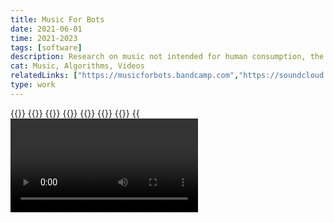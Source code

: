 ```yaml
---
title: Music For Bots
date: 2021-06-01
time: 2021-2023
tags: [software]
description: Research on music not intended for human consumption, the first ep containg ambient tracks made from all available sizes of random wikimedia commons images
cat: Music, Algorithms, Videos
relatedLinks: ["https://musicforbots.bandcamp.com","https://soundcloud.com/musicforbots","https://instagram.com/musicforbots"]
type: work
---
```

{{<img bandcamp>}}
{{<img cover1>}}
{{<img cover2>}}
{{<img cover3>}}
{{<img cover4>}}
{{<img audacity>}}
{{<img script>}}
{{<video musicforbots>}}
{{<img installation_1>}}
{{<img installation_2>}}
{{<img installation_3>}}
{{<img installation_4>}}
{{<img installation_6>}}
